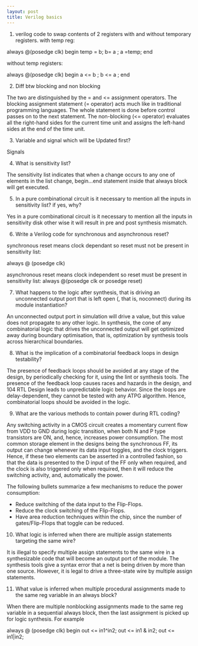 ```yaml
---
layout: post
title: Verilog basics
---
```


1) verilog code to swap contents of 2 registers with and without temporary registers.
with temp reg:

always @(posedge clk)
begin
temp = b;
b= a ;
a =temp;
end

without temp registers:

always @(posedge clk)
begin
a <= b ;
b <= a ;
end

2) Diff btw blocking and non blocking

The two are distinguished by the = and <= assignment operators. The blocking assignment statement (= operator) acts much like in traditional programming languages. The whole statement is done before control passes on to the next statement. The non-blocking (<= operator) evaluates all the right-hand sides for the current time unit and assigns the left-hand sides at the end of the time unit.

3) Variable and signal which will be Updated first?

Signals

4) What is sensitivity list?

The sensitivity list indicates that when a change occurs to any one of elements in the list change, begin…end statement inside that always block will get executed.

5)  In a pure combinational circuit is it necessary to mention all the inputs in sensitivity list? if yes, why?

Yes in a pure combinational circuit is it necessary to mention all the inputs in sensitivity disk other wise it will result in pre and post synthesis mismatch.

6) Write a Verilog code for synchronous and asynchronous reset?

synchronous reset means clock dependant so reset must not be present in sensitivity list:

always @ (posedge clk)

asynchronous reset means clock independent so reset must be present in sensitivity list:
always @(posedge clk or posedge reset)

7) What happens to the logic after synthesis, that is driving an unconnected output port that is left open (, that is, noconnect) during its module instantiation?

An unconnected output port in simulation will drive a value, but this value does not propagate to any other logic. In synthesis, the cone of any combinatorial logic that drives the unconnected output will get optimized away during boundary optimisation, that is, optimization by synthesis tools across hierarchical boundaries.

8) What is the implication of a combinatorial feedback loops in design testability?

The presence of feedback loops should be avoided at any stage of the design, by periodically checking for it, using the lint or synthesis tools. The presence of the feedback loop causes races and hazards in the design, and 104 RTL Design
leads to unpredictable logic behavior. Since the loops are delay-dependent, they cannot be tested with any ATPG algorithm. Hence, combinatorial loops should be avoided in the logic.

9) What are the various methods to contain power during RTL coding?

Any switching activity in a CMOS circuit creates a momentary current flow from VDD to GND during logic transition, when both N and P type transistors are ON, and, hence, increases power consumption.
The most common storage element in the designs being the synchronous FF, its output can change whenever its data input toggles, and the clock triggers. Hence, if these two elements can be asserted in a controlled fashion, so that the data is presented to the D input of the FF only when required, and the clock is also triggered only when required, then it will reduce the switching activity, and, automatically the power.

The following bullets summarize a few mechanisms to reduce the power consumption:

- Reduce switching of the data input to the Flip-Flops.
- Reduce the clock switching of the Flip-Flops.
- Have area reduction techniques within the chip, since the number of gates/Flip-Flops that toggle can be reduced.

10) What logic is inferred when there are multiple assign statements targeting the same wire?

It is illegal to specify multiple assign statements to the same wire in a synthesizable code that will become an output port of the module. The synthesis tools give a syntax error that a net is being driven by more than one source.
However, it is legal to drive a three-state wire by multiple assign statements.

11) What value is inferred when multiple procedural assignments made to the same reg variable in an always block?

When there are multiple nonblocking assignments made to the same reg variable in a sequential always block, then the last assignment is picked up for logic synthesis. For example

always @ (posedge clk) begin
out <= in1^in2;
out <= in1 & in2;
out <= in1|in2;
